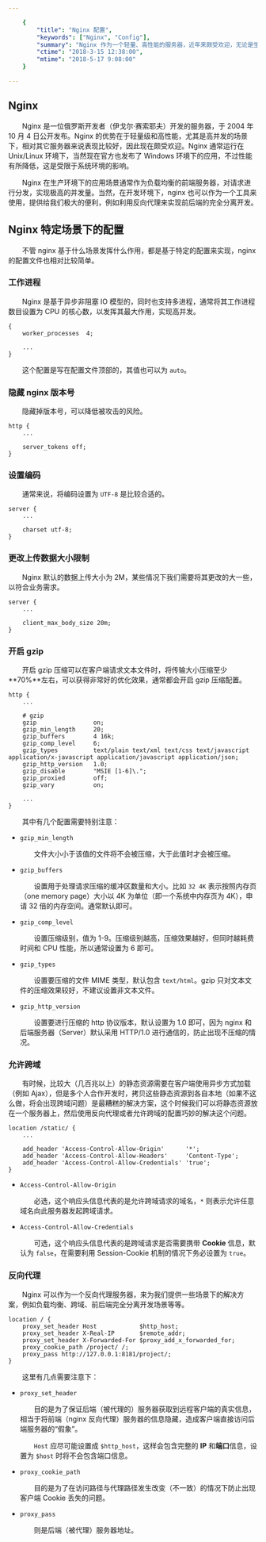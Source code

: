 ```yaml
---

    {
        "title": "Nginx 配置",
        "keywords": ["Nginx", "Config"],
        "summary": "Nginx 作为一个轻量、高性能的服务器，近年来颇受欢迎，无论是生产环境还是开发环境都有其发挥作用的地方，其配置文件相对来说还是较为简单的。而且，现在 nginx 也支持 Windows 环境了，利用不同的配置可以满足我们不同的需求。",
        "ctime": "2018-3-15 12:38:00",
        "mtime": "2018-5-17 9:08:00"
    }

---
```


## Nginx

　　Nginx 是一位俄罗斯开发者（伊戈尔·赛索耶夫）开发的服务器，于 2004 年 10 月 4 日公开发布。Nginx 的优势在于轻量级和高性能，尤其是高并发的场景下，相对其它服务器来说表现比较好，因此现在颇受欢迎。Nginx 通常运行在 Unix/Linux 环境下，当然现在官方也发布了 Windows 环境下的应用，不过性能有所降低，这是受限于系统环境的影响。

　　Nginx 在生产环境下的应用场景通常作为负载均衡的前端服务器，对请求进行分发，实现极高的并发量。当然，在开发环境下，nginx 也可以作为一个工具来使用，提供给我们极大的便利，例如利用反向代理来实现前后端的完全分离开发。

## Nginx 特定场景下的配置

　　不管 nginx 基于什么场景发挥什么作用，都是基于特定的配置来实现，nginx 的配置文件也相对比较简单。

### 工作进程

　　Nginx 是基于异步非阻塞 IO 模型的，同时也支持多进程，通常将其工作进程数目设置为 CPU 的核心数，以发挥其最大作用，实现高并发。

    {
        worker_processes  4;

        ...
    }

　　这个配置是写在配置文件顶部的，其值也可以为 `auto`。

### 隐藏 nginx 版本号

　　隐藏掉版本号，可以降低被攻击的风险。

    http {
        ...

        server_tokens off;
    }

### 设置编码

　　通常来说，将编码设置为 `UTF-8` 是比较合适的。

    server {
        ...

        charset utf-8;
    }

### 更改上传数据大小限制

　　Nginx 默认的数据上传大小为 2M，某些情况下我们需要将其更改的大一些，以符合业务需求。

    server {
        ...

        client_max_body_size 20m;
    }   

### 开启 gzip

　　开启 gzip 压缩可以在客户端请求文本文件时，将传输大小压缩至少**70%**左右，可以获得非常好的优化效果，通常都会开启 gzip 压缩配置。

    http {
        ...

        # gzip
        gzip                on;
        gzip_min_length     20;
        gzip_buffers        4 16k;
        gzip_comp_level     6;
        gzip_types          text/plain text/xml text/css text/javascript application/x-javascript application/javascript application/json; 
        gzip_http_version   1.0;
        gzip_disable        "MSIE [1-6]\.";
        gzip_proxied        off;
        gzip_vary           on;

        ...
    }

　　其中有几个配置需要特别注意：

- `gzip_min_length`

    　　文件大小小于该值的文件将不会被压缩，大于此值时才会被压缩。

- `gzip_buffers`

    　　设置用于处理请求压缩的缓冲区数量和大小。比如 `32 4K` 表示按照内存页（one memory page）大小以 4K 为单位（即一个系统中内存页为 4K），申请 32 倍的内存空间。通常默认即可。

- `gzip_comp_level`

    　　设置压缩级别，值为 1-9。压缩级别越高，压缩效果越好，但同时越耗费时间和 CPU 性能，所以通常设置为 6 即可。

- `gzip_types`

    　　设置要压缩的文件 MIME 类型，默认包含 `text/html`。gzip 只对文本文件的压缩效果较好，不建议设置非文本文件。

- `gzip_http_version`

    　　设置要进行压缩的 http 协议版本，默认设置为 1.0 即可，因为 nginx 和后端服务器（Server）默认采用 HTTP/1.0 进行通信的，防止出现不压缩的情况。

### 允许跨域

　　有时候，比较大（几百兆以上）的静态资源需要在客户端使用异步方式加载（例如 Ajax），但是多个人合作开发时，拷贝这些静态资源到各自本地（如果不这么做，将会出现跨域问题）是最糟糕的解决方案，这个时候我们可以将静态资源放在一个服务器上，然后使用反向代理或者允许跨域的配置巧妙的解决这个问题。

    location /static/ {
        ...

        add_header 'Access-Control-Allow-Origin'      '*';
        add_header 'Access-Control-Allow-Headers'     'Content-Type';
        add_header 'Access-Control-Allow-Credentials' 'true';
    }

- `Access-Control-Allow-Origin`

    　　必选，这个响应头信息代表的是允许跨域请求的域名，`*` 则表示允许任意域名向此服务器发起跨域请求。

- `Access-Control-Allow-Credentials`

    　　可选，这个响应头信息代表的是跨域请求是否需要携带 **Cookie** 信息，默认为 `false`，在需要利用 Session-Cookie 机制的情况下务必设置为 `true`。

### 反向代理

　　Nginx 可以作为一个反向代理服务器，来为我们提供一些场景下的解决方案，例如负载均衡、跨域、前后端完全分离开发场景等等。

    location / {
        proxy_set_header Host            $http_host;
        proxy_set_header X-Real-IP       $remote_addr;
        proxy_set_header X-Forwarded-For $proxy_add_x_forwarded_for;
        proxy_cookie_path /project/ /;
        proxy_pass http://127.0.0.1:8181/project/;
    }

　　这里有几点需要注意下：

- `proxy_set_header`

    　　目的是为了保证后端（被代理的）服务器获取到远程客户端的真实信息，相当于将前端（nginx 反向代理）服务器的信息隐藏，造成客户端直接访问后端服务器的“假象”。

    　　`Host` 应尽可能设置成 `$http_host`，这样会包含完整的 **IP** 和**端口**信息，设置为 `$host` 时将不会包含端口信息。

- `proxy_cookie_path`

    　　目的是为了在访问路径与代理路径发生改变（不一致）的情况下防止出现客户端 Cookie 丢失的问题。

- `proxy_pass`

    　　则是后端（被代理）服务器地址。